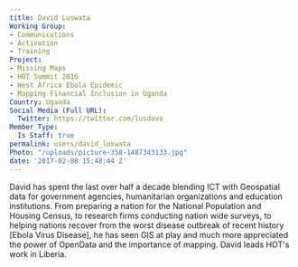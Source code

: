 ```yaml
---
title: David Luswata
Working Group:
- Communications
- Activation
- Training
Project:
- Missing Maps
- HOT Summit 2016
- West Africa Ebola Epidemic
- Mapping Financial Inclusion in Uganda
Country: Uganda
Social Media (Full URL):
  Twitter: https://twitter.com/lusdavo
Member Type:
  Is Staff: true
permalink: users/david_luswata
Photo: "/uploads/picture-358-1487343133.jpg"
date: '2017-02-08 15:48:44 Z'
---
```

<p>David has spent the last over half a decade blending ICT with Geospatial data for government agencies, humanitarian organizations and education institutions. From preparing a nation for the National Population and Housing Census, to research firms conducting nation wide surveys, to helping nations recover from the worst disease outbreak of recent history [Ebola Virus Disease], he has seen GIS at play and much more appreciated the power of OpenData and the importance of mapping. David leads HOT's work in Liberia.</p>
